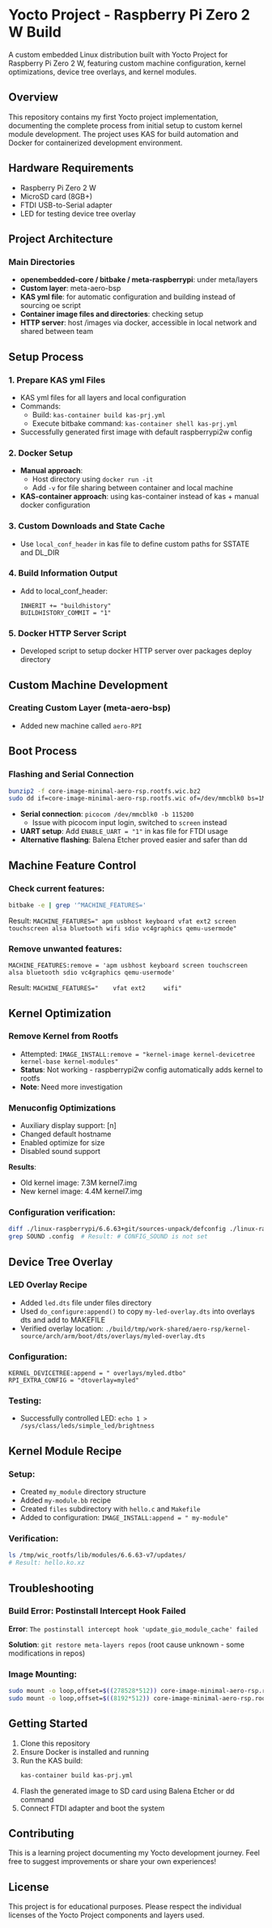# Yocto Project - Raspberry Pi Zero 2 W Build

A custom embedded Linux distribution built with Yocto Project for Raspberry Pi Zero 2 W, featuring custom machine configuration, kernel optimizations, device tree overlays, and kernel modules.

## Overview

This repository contains my first Yocto project implementation, documenting the complete process from initial setup to custom kernel module development. The project uses KAS for build automation and Docker for containerized development environment.

## Hardware Requirements

- Raspberry Pi Zero 2 W
- MicroSD card (8GB+)
- FTDI USB-to-Serial adapter
- LED for testing device tree overlay

## Project Architecture

### Main Directories
- **openembedded-core / bitbake / meta-raspberrypi**: under meta/layers
- **Custom layer**: meta-aero-bsp
- **KAS yml file**: for automatic configuration and building instead of sourcing oe script
- **Container image files and directories**: checking setup
- **HTTP server**: host /images via docker, accessible in local network and shared between team

## Setup Process

### 1. Prepare KAS yml Files
- KAS yml files for all layers and local configuration
- Commands:
  - Build: `kas-container build kas-prj.yml`
  - Execute bitbake command: `kas-container shell kas-prj.yml`
- Successfully generated first image with default raspberrypi2w config

### 2. Docker Setup
- **Manual approach**: 
  - Host directory using `docker run -it`
  - Add `-v` for file sharing between container and local machine
- **KAS-container approach**: using kas-container instead of kas + manual docker configuration

### 3. Custom Downloads and State Cache
- Use `local_conf_header` in kas file to define custom paths for SSTATE and DL_DIR

### 4. Build Information Output
- Add to local_conf_header:
  ```
  INHERIT += "buildhistory"
  BUILDHISTORY_COMMIT = "1"
  ```

### 5. Docker HTTP Server Script
- Developed script to setup docker HTTP server over packages deploy directory

## Custom Machine Development

### Creating Custom Layer (meta-aero-bsp)
- Added new machine called `aero-RPI`

## Boot Process

### Flashing and Serial Connection
```bash
bunzip2 -f core-image-minimal-aero-rsp.rootfs.wic.bz2
sudo dd if=core-image-minimal-aero-rsp.rootfs.wic of=/dev/mmcblk0 bs=1M status=progress conv=fsync
```

- **Serial connection**: `picocom /dev/mmcblk0 -b 115200`
  - Issue with picocom input login, switched to `screen` instead
- **UART setup**: Add `ENABLE_UART = "1"` in kas file for FTDI usage
- **Alternative flashing**: Balena Etcher proved easier and safer than dd

## Machine Feature Control

### Check current features:
```bash
bitbake -e | grep '^MACHINE_FEATURES='
```
Result: `MACHINE_FEATURES=" apm usbhost keyboard vfat ext2 screen touchscreen alsa bluetooth wifi sdio vc4graphics qemu-usermode"`

### Remove unwanted features:
```
MACHINE_FEATURES:remove = 'apm usbhost keyboard screen touchscreen alsa bluetooth sdio vc4graphics qemu-usermode'
```
Result: `MACHINE_FEATURES="    vfat ext2     wifi"`

## Kernel Optimization

### Remove Kernel from Rootfs
- Attempted: `IMAGE_INSTALL:remove = "kernel-image kernel-devicetree kernel-base kernel-modules"`
- **Status**: Not working - raspberrypi2w config automatically adds kernel to rootfs
- **Note**: Need more investigation

### Menuconfig Optimizations
- Auxiliary display support: [n]
- Changed default hostname
- Enabled optimize for size
- Disabled sound support

**Results**:
- Old kernel image: 7.3M kernel7.img
- New kernel image: 4.4M kernel7.img

### Configuration verification:
```bash
diff ./linux-raspberrypi/6.6.63+git/sources-unpack/defconfig ./linux-raspberrypi/6.6.63+git/linux-aero_rsp-standard-build/defconfig
grep SOUND .config  # Result: # CONFIG_SOUND is not set
```

## Device Tree Overlay

### LED Overlay Recipe
- Added `led.dts` file under files directory
- Used `do_configure:append()` to copy `my-led-overlay.dts` into overlays dts and add to MAKEFILE
- Verified overlay location: `./build/tmp/work-shared/aero-rsp/kernel-source/arch/arm/boot/dts/overlays/myled-overlay.dts`

### Configuration:
```
KERNEL_DEVICETREE:append = " overlays/myled.dtbo"
RPI_EXTRA_CONFIG = "dtoverlay=myled"
```

### Testing:
- Successfully controlled LED: `echo 1 > /sys/class/leds/simple_led/brightness`

## Kernel Module Recipe

### Setup:
- Created `my_module` directory structure
- Added `my-module.bb` recipe
- Created `files` subdirectory with `hello.c` and `Makefile`
- Added to configuration: `IMAGE_INSTALL:append = " my-module"`

### Verification:
```bash
ls /tmp/wic_rootfs/lib/modules/6.6.63-v7/updates/
# Result: hello.ko.xz
```

## Troubleshooting

### Build Error: Postinstall Intercept Hook Failed
**Error**: `The postinstall intercept hook 'update_gio_module_cache' failed`

**Solution**: `git restore meta-layers repos` (root cause unknown - some modifications in repos)

### Image Mounting:
```bash
sudo mount -o loop,offset=$((278528*512)) core-image-minimal-aero-rsp.rootfs.wic /tmp/root
sudo mount -o loop,offset=$((8192*512)) core-image-minimal-aero-rsp.rootfs.wic /tmp/boot
```

## Getting Started

1. Clone this repository
2. Ensure Docker is installed and running
3. Run the KAS build:
   ```bash
   kas-container build kas-prj.yml
   ```
4. Flash the generated image to SD card using Balena Etcher or dd command
5. Connect FTDI adapter and boot the system

## Contributing

This is a learning project documenting my Yocto development journey. Feel free to suggest improvements or share your own experiences!

## License

This project is for educational purposes. Please respect the individual licenses of the Yocto Project components and layers used.